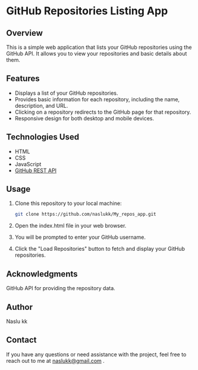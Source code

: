 # GitHub Repositories Listing App

## Overview

This is a simple web application that lists your GitHub repositories using the GitHub API. It allows you to view your repositories and basic details about them.

## Features

- Displays a list of your GitHub repositories.
- Provides basic information for each repository, including the name, description, and URL.
- Clicking on a repository redirects to the GitHub page for that repository.
- Responsive design for both desktop and mobile devices.

## Technologies Used

- HTML
- CSS
- JavaScript
- [GitHub REST API](https://docs.github.com/en/rest)

## Usage

1. Clone this repository to your local machine:

   ```bash
   git clone https://github.com/naslukk/My_repos_app.git

2. Open the index.html file in your web browser.

3. You will be prompted to enter your GitHub username.

4. Click the "Load Repositories" button to fetch and display your GitHub repositories.

## Acknowledgments

GitHub API for providing the repository data.

## Author
Naslu kk

## Contact
If you have any questions or need assistance with the project, feel free to reach out to me at naslukk@gmail.com .
